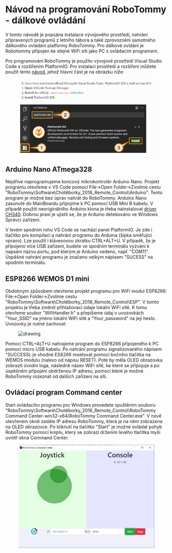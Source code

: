 # Návod na programování RoboTommy - dálkové ovládání

V tomto návodě je popsána instalace vývojového prostředí, nahrání připravených programů z letního tábora a také zprovoznění samotného dálkového ovládání platformy RoboTommy. Pro dálkové ovldání je Robotommy připojen ke stejné WiFi síti jako PC s ovládacím programem.

Pro programování RoboTommy je použito vývojové prostředí Visual Studio Code s rozšířením PlatformIO. Pro instalaci prostředí a rozšíření můžete použít tento [návod](https://docs.platformio.org/en/latest/ide/vscode.html#installation), jehož hlavní část je na obrázku níže:

<figure>
    <img src="Programovani_Robota_img/Install_PlatformIO.png" alt="drawing" width="500px"/>
    <figcaption></figcaption>
</figure>

## Arduino Nano ATmega328
Nejdříve naprogramujeme koncový mikrokontrolér Arduino Nano. Projekt programu otevřeme v VS Code pomocí File->Open Folder->Zvolíme cestu "RoboTommy\Software\Chotěborky_2018_Remote_Control\Arduino". Tento program je možné bez úprav nahrát do RoboTommy. Arduino Nano zasunuté do MainBoardu připojíme k PC pomocí USB Mini B kabelu. V případě použití neoriginálního Arduino klona je třeba nainstalovat [driver CH340](https://sparks.gogo.co.nz/ch340.html). Dobrou praxí je ujistit se, že je Arduino detekováno ve Windows Správci zařízení. 

V levém spodním rohu VS Code se nachází panel PlatformIO. Je zde i tlačítko pro kompilaci a nahrání programu do Arduina (šipka směřující vpravo). Lze použít i klávesovou zkratku CTRL+ALT+U. V případě, že je připojeno více USB zařízení, budete ve spodním terminálu vyzvání k napsání názvu portu, pod kterým je Arduino vedeno, např. "COM11". Úspěšné nahrání programu je značeno velkým nápisem "SUCESS" na spodním terminálu.

## ESP8266 WEMOS D1 mini
Obdobným způsobem otevřeme projekt programu pro WiFi modul ESP8266: File->Open Folder->Zvolíme cestu "RoboTommy\Software\Chotěborky_2018_Remote_Control\ESP". V tomto projektu je třeba změnit přihlašovací údaje lokální WiFi sítě. K tomu otevřeme soubor "WifiHandler.h" a přepíšeme údaj v uvozovkách "Your_SSID" na jméno lokální WiFi sítě a "Your_password" na její heslo. Uvozovky je nutné zachovat:

<figure>
    <img src="Programovani_Robota_img/WiFi_info.png" alt="drawing" width="400px"/>
    <figcaption></figcaption>
</figure>

Pomocí CTRL+ALT+U nahrajeme program do ESP8266 připojeného k PC pomocí micro USB kabelu. Po nahrání programu signalizovaného nápisem "SUCCESSL je vhodné ES8266 resetovat pomocí bočního tlačítka na WEMOS modulu (nalevo od nápisu RESET). Poté by měla OLED obrazovka zobrazit úvodní loga, následně název WiFi sítě, ke které se připojuje a po úspěšném připojení obdrženou IP adresu, pomocí které je možné RoboTommy rozeznat od dalších zařízení na síti.

## Ovládací program Command center
Start ovládacího programu pro Windows provedete spuštěním souboru "RoboTommy\Software\Chotěborky_2018_Remote_Control\RoboTommy Command Center-win32-x64/RoboTommy Command Center.exe". V nově otevřeném okně zadáte IP adresu RoboTommy, která je na něm zobrazena na OLED obrazovce.  Po kliknutí na tlačítko "Start" je možné ovládat pohyb RoboTommy pomocí kniplu, který se zobrazí držením levého tlačítka myši uvnitř okna Command Center. 

<figure>
    <img src="Programovani_Robota_img/CommandCenter.png" alt="drawing" width="600px"/>
    <figcaption></figcaption>
</figure>

